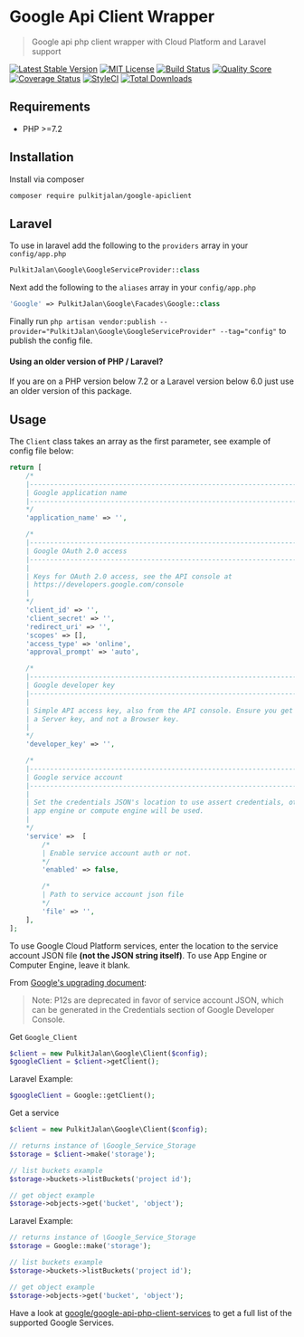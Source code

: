 Google Api Client Wrapper
=========

> Google api php client wrapper with Cloud Platform and Laravel support

[![Latest Stable Version](https://poser.pugx.org/pulkitjalan/google-apiclient/v/stable?format=flat-square)](https://packagist.org/packages/pulkitjalan/google-apiclient)
[![MIT License](http://img.shields.io/badge/license-MIT-brightgreen.svg?style=flat-square)](http://www.opensource.org/licenses/MIT)
[![Build Status](http://img.shields.io/travis/pulkitjalan/google-apiclient.svg?style=flat-square)](https://travis-ci.org/pulkitjalan/google-apiclient)
[![Quality Score](http://img.shields.io/scrutinizer/g/pulkitjalan/google-apiclient/master.svg?style=flat-square)](https://scrutinizer-ci.com/g/pulkitjalan/google-apiclient/)
[![Coverage Status](https://img.shields.io/scrutinizer/coverage/g/pulkitjalan/google-apiclient/master.svg?style=flat-square)](https://scrutinizer-ci.com/g/pulkitjalan/google-apiclient/code-structure/master)
[![StyleCI](https://styleci.io/repos/29422724/shield)](https://styleci.io/repos/29422724)
[![Total Downloads](https://img.shields.io/packagist/dt/pulkitjalan/google-apiclient.svg?style=flat-square)](https://packagist.org/packages/pulkitjalan/google-apiclient)

## Requirements

* PHP >=7.2

## Installation

Install via composer

```bash
composer require pulkitjalan/google-apiclient
```

## Laravel

To use in laravel add the following to the `providers` array in your `config/app.php`

```php
PulkitJalan\Google\GoogleServiceProvider::class
```

Next add the following to the `aliases` array in your `config/app.php`

```php
'Google' => PulkitJalan\Google\Facades\Google::class
```

Finally run `php artisan vendor:publish --provider="PulkitJalan\Google\GoogleServiceProvider" --tag="config"` to publish the config file.

#### Using an older version of PHP / Laravel?

If you are on a PHP version below 7.2 or a Laravel version below 6.0 just use an older version of this package.

## Usage

The `Client` class takes an array as the first parameter, see example of config file below:

```php
return [
    /*
    |----------------------------------------------------------------------------
    | Google application name
    |----------------------------------------------------------------------------
    */
    'application_name' => '',

    /*
    |----------------------------------------------------------------------------
    | Google OAuth 2.0 access
    |----------------------------------------------------------------------------
    |
    | Keys for OAuth 2.0 access, see the API console at
    | https://developers.google.com/console
    |
    */
    'client_id' => '',
    'client_secret' => '',
    'redirect_uri' => '',
    'scopes' => [],
    'access_type' => 'online',
    'approval_prompt' => 'auto',

    /*
    |----------------------------------------------------------------------------
    | Google developer key
    |----------------------------------------------------------------------------
    |
    | Simple API access key, also from the API console. Ensure you get
    | a Server key, and not a Browser key.
    |
    */
    'developer_key' => '',

    /*
    |----------------------------------------------------------------------------
    | Google service account
    |----------------------------------------------------------------------------
    |
    | Set the credentials JSON's location to use assert credentials, otherwise
    | app engine or compute engine will be used.
    |
    */
    'service' =>  [
        /*
        | Enable service account auth or not.
        */
        'enabled' => false,

        /*
        | Path to service account json file
        */
        'file' => '',
    ],
];

```

To use Google Cloud Platform services, enter the location to the service account JSON file **(not the JSON string itself)**. To use App Engine or Computer Engine, leave it blank.

From [Google's upgrading document](https://github.com/google/google-api-php-client/blob/master/UPGRADING.md):

> Note: P12s are deprecated in favor of service account JSON, which can be generated in the Credentials section of Google Developer Console.


Get `Google_Client`
```php
$client = new PulkitJalan\Google\Client($config);
$googleClient = $client->getClient();
```

Laravel Example:
```php
$googleClient = Google::getClient();
```

Get a service
```php
$client = new PulkitJalan\Google\Client($config);

// returns instance of \Google_Service_Storage
$storage = $client->make('storage');

// list buckets example
$storage->buckets->listBuckets('project id');

// get object example
$storage->objects->get('bucket', 'object');
```

Laravel Example:
```php
// returns instance of \Google_Service_Storage
$storage = Google::make('storage');

// list buckets example
$storage->buckets->listBuckets('project id');

// get object example
$storage->objects->get('bucket', 'object');
```

Have a look at [google/google-api-php-client-services](https://github.com/google/google-api-php-client-services) to get a full list of the supported Google Services.
